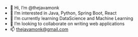 - 👋 Hi, I’m @thejavamonk
- 👀 I’m interested in Java, Python, Spring Boot, React
- 🌱 I’m currently learning DataScience and Machine Learning
- 💞️ I’m looking to collaborate on writing web applications 
- 📫 thejavamonk@gmail.com

<!---
thejavamonk/thejavamonk is a ✨ special ✨ repository because its `README.md` (this file) appears on your GitHub profile.
You can click the Preview link to take a look at your changes.
--->
